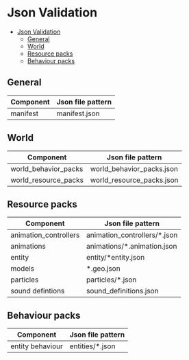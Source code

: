 # Json Validation

- [Json Validation](#json-validation)
  - [General](#general)
  - [World](#world)
  - [Resource packs](#resource-packs)
  - [Behaviour packs](#behaviour-packs)

## General

|Component  |Json file pattern  |
|-----------|-------------------|
|manifest   |manifest.json |

## World

|Component  |Json file pattern  |
|-----------|-------------------|
|world_behavior_packs   |world_behavior_packs.json |
|world_resource_packs   |world_resource_packs.json  |

## Resource packs

|Component  |Json file pattern  |
|-----------|-------------------|
|animation_controllers   |animation_controllers/*.json |
|animations   |animations/*.animation.json  |
|entity   |entity/*entity.json  |
|models   |*.geo.json  |
|particles   |particles/*.json  |
|sound defintions   |sound_definitions.json  |

## Behaviour packs

|Component  |Json file pattern  |
|-----------|-------------------|
|entity behaviour|entities/*.json|